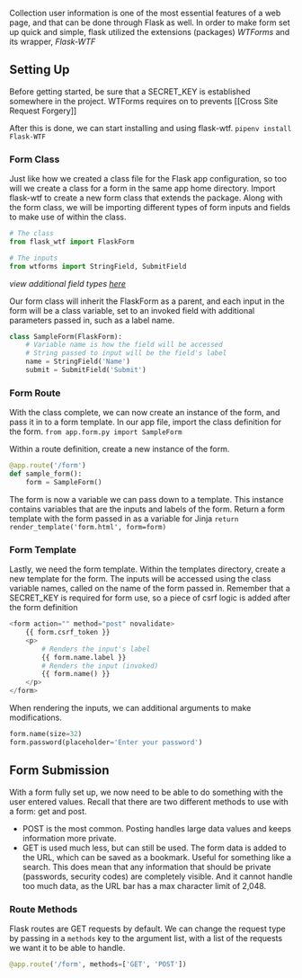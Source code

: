 Collection user information is one of the most essential features of a web page, and that can be done through Flask as well.
In order to make form set up quick and simple, flask utilized the extensions (packages) *WTForms* and its wrapper, *Flask-WTF*

## Setting Up
Before getting started, be sure that a SECRET_KEY is established somewhere in the project. WTForms requires on to prevents [[Cross Site Request Forgery]]

After this is done, we can start installing and using flask-wtf.
`pipenv install Flask-WTF`

### Form Class
Just like how we created a class file for the Flask app configuration, so too will we create a class for a form in the same app home directory. Import flask-wtf to create a new form class that extends the package.
Along with the form class, we will be importing different types of form inputs and fields to make use of within the class.
```py
# The class
from flask_wtf import FlaskForm

# The inputs
from wtforms import StringField, SubmitField
```
*view additional field types [here](https://wtforms.readthedocs.io/en/2.3.x/fields/#basic-fields)*

Our form class will inherit the FlaskForm as a parent, and each input in the form will be a class variable, set to an invoked field with additional parameters passed in, such as a label name.
```py
class SampleForm(FlaskForm):
	# Variable name is how the field will be accessed
	# String passed to input will be the field's label
    name = StringField('Name')
    submit = SubmitField('Submit')
```

### Form Route
With the class complete, we can now create an instance of the form, and pass it in to a form template. In our app file, import the class definition for the form.
`from app.form.py import SampleForm`

Within a route definition, create a new instance of the form.
```py
@app.route('/form')
def sample_form():
	form = SampleForm()
```

The form is now a variable we can pass down to a template. This instance contains variables that are the inputs and labels of the form. Return a form template with the form passed in as a variable for Jinja
`return render_template('form.html', form=form)`

### Form Template
Lastly, we need the form template. Within the templates directory, create a new template for the form. The inputs will be accessed using the class variable names, called on the name of the form passed in.
Remember that a SECRET_KEY is required for form use, so a piece of csrf logic is added after the form definition
```py
<form action="" method="post" novalidate>
    {{ form.csrf_token }}
    <p>
	    # Renders the input's label
        {{ form.name.label }}
        # Renders the input (invoked)
        {{ form.name() }}
    </p>
</form>
```

When rendering the inputs, we can additional arguments to make modifications.
```py
form.name(size=32)
form.password(placeholder='Enter your password')
```

## Form Submission
With a form fully set up, we now need to be able to do something with the user entered values.
Recall that there are two different methods to use with a form: get and post.
- POST is the most common. Posting handles large data values and keeps information more private.
- GET is used much less, but can still be used. The form data is added to the URL, which can be saved as a bookmark. Useful for something like a search. This does mean that any information that should be private (passwords, security codes) are completely visible. And it cannot handle too much data, as the URL bar has a max character limit of 2,048.

### Route Methods
Flask routes are GET requests by default. We can change the request type by passing in a `methods` key to the argument list, with a list of the requests we want it to be able to handle.
```py
@app.route('/form', methods=['GET', 'POST'])
```